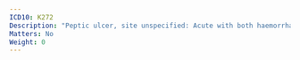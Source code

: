 ```yaml
---
ICD10: K272
Description: "Peptic ulcer, site unspecified: Acute with both haemorrhage and perforation"
Matters: No
Weight: 0
---
```


